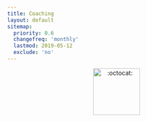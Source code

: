 ```yaml
---
title: Coaching
layout: default
sitemap:
  priority: 0.6
  changefreq: 'monthly'
  lastmod: 2019-05-12
  exclude: 'no'
---
```


<p align="center">
       <img class="emoji" title=":octocat:" alt=":octocat:" src="https://octodex.github.com/images/agendacat.png" height="108" width="108">
     </p>
